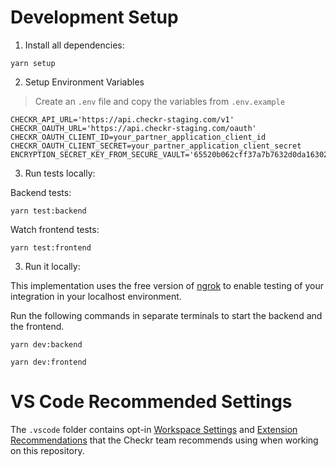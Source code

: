 # Development Setup

1. Install all dependencies:

```shell
yarn setup
```

2. Setup Environment Variables

> Create an `.env` file and copy the variables from `.env.example`

```
CHECKR_API_URL='https://api.checkr-staging.com/v1'
CHECKR_OAUTH_URL='https://api.checkr-staging.com/oauth'
CHECKR_OAUTH_CLIENT_ID=your_partner_application_client_id
CHECKR_OAUTH_CLIENT_SECRET=your_partner_application_client_secret
ENCRYPTION_SECRET_KEY_FROM_SECURE_VAULT='65520b062cff37a7b7632d0da163025dc39b17497bb16de6c42c3820da88c825'
```

3. Run tests locally:

Backend tests:

```shell
yarn test:backend
```

Watch frontend tests:

```shell
yarn test:frontend
```

3. Run it locally:

This implementation uses the free version of [ngrok](https://ngrok.com/) to
enable testing of your integration in your localhost environment.

Run the following commands in separate terminals to start the backend and the frontend.

```shell
yarn dev:backend
```

```shell
yarn dev:frontend
```

# VS Code Recommended Settings

The `.vscode` folder contains opt-in
[Workspace Settings](https://code.visualstudio.com/docs/getstarted/settings) and
[Extension Recommendations](https://code.visualstudio.com/docs/editor/extension-gallery#_workspace-recommended-extensions)
that the Checkr team recommends using when working on this repository.
